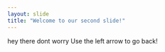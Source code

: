 ```yaml
---
layout: slide
title: "Welcome to our second slide!"
---
```

hey there dont worry
Use the left arrow to go back!
